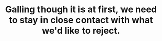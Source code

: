 ---
title: Galling though it is at first, we need to stay in close contact with what we'd like to reject.
tags: mindfulness daoism
---